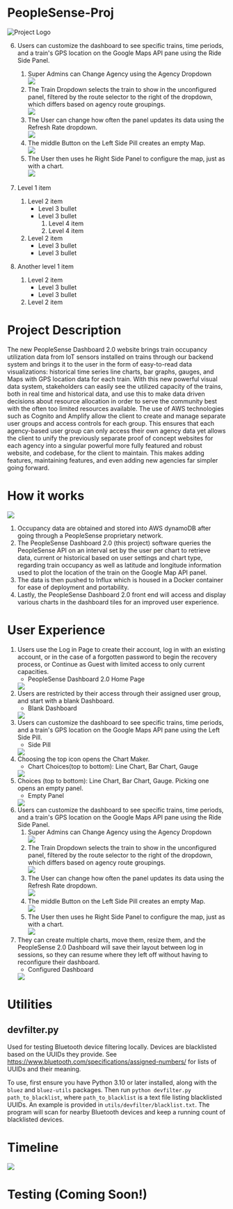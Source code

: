 # PeopleSense-Proj
![Project Logo](https://github.com/GShatrawJr/CSC131-CalTrans-Project/blob/a6ff61eb07f03abcc1cef30f093efeb5f0c5a77c/Resources/PeopleSense%20Logo.png)


6. Users can customize the dashboard to see specific trains, time periods, and a train's GPS location on the Google Maps API pane using the Ride Side Panel.
    1. Super Admins can Change Agency using the Agency Dropdown  
    	  <img src="/diagram/Chart Configuration Agency.png"/>
    2. The Train Dropdown selects the train to show in the unconfigured panel, filtered by the route selector to the right of the dropdown, which differs based on agency route groupings.  
    	  <img src="/diagram/Chart Configuration Trains.png"/>
    3. The User can change how often the panel updates its data using the Refresh Rate dropdown.  
    	  <img src="/diagram/Chart Configuration Refresh.png"/>
    4. The middle Button on the Left Side Pill creates an empty Map.  
    	  <img src="/diagram/Map Unconfigured.png"/>
    5. The User then uses he Right Side Panel to configure the map, just as with a chart.  
    	  <img src="/diagram/Map Configured.png"/>

    	  



1. Level 1 item
    1. Level 2 item
        * Level 3 bullet
        * Level 3 bullet
            1. Level 4 item
            2. Level 4 item
    2. Level 2 item
        * Level 3 bullet
        * Level 3 bullet
2. Another level 1 item
    1. Level 2 item
        * Level 3 bullet
        * Level 3 bullet
    2. Level 2 item




# Project Description
The new PeopleSense Dashboard 2.0 website brings train occupancy utilization data from IoT sensors installed on trains through our backend system and brings it to the user in the form of easy-to-read data visualizations: historical time series line charts, bar graphs, gauges, and Maps with GPS location data for each train. With this new powerful visual data system, stakeholders can easily see the utilized capacity of the trains, both in real time and historical data, and use this to make data driven decisions about resource allocation in order to serve the community best with the often too limited resources available. The use of AWS technologies such as Cognito and Amplify allow the client to create and manage separate user groups and access controls for each group.  This ensures that each agency-based user group can only access their own agency data yet allows the client to unify the previously separate proof of concept websites for each agency into a singular powerful more fully featured and robust website, and codebase, for the client to maintain.  This makes adding features, maintaining features, and even adding new agencies far simpler going forward. 


# How it works

<img src="/diagram/Project Architecture Diagram.png"/>

1.	Occupancy data are obtained and stored into AWS dynamoDB after going through a PeopleSense proprietary network.  
2.	The PeopleSense Dashboard 2.0 (this project) software queries the PeopleSense API on an interval set by the user per chart to retrieve data, current or historical based on user settings and chart type, regarding train occupancy as well as latitude and longitude information used to plot the location of the train on the Google Map API panel.  
3.	The data is then pushed to Influx which is housed in a Docker container for ease of deployment and portability.  
4.	Lastly, the PeopleSense Dashboard 2.0 front end will access and display various charts in the dashboard tiles for an improved user experience.

# User Experience


1. Users use the Log in Page to create their account, log in with an existing account, or in the case of a forgotten password to begin the recovery process, or Continue as Guest with limited access to only current capacities.
    * PeopleSense Dashboard 2.0 Home Page  
    <img src="/diagram/Log In Page.png"/>
2. Users are restricted by their access through their assigned user group, and start with a blank Dashboard.
    * Blank Dashboard  
    <img src="/diagram/Sample Empty Dashboard.png"/>
3. Users can customize the dashboard to see specific trains, time periods, and a train's GPS location on the Google Maps API pane using the Left Side Pill.
    * Side Pill  
    <img src="/diagram/Left Side Pill.png"/>  
4. Choosing the top icon opens the Chart Maker.
    * Chart Choices(top to bottom): Line Chart, Bar Chart, Gauge  
    <img src="diagram/Chart Creator.png"/>  
5. Choices (top to bottom): Line Chart, Bar Chart, Gauge. Picking one opens an empty panel.
    * Empty Panel  
    <img src="/diagram/Blank Chart.png"/>
6. Users can customize the dashboard to see specific trains, time periods, and a train's GPS location on the Google Maps API pane using the Ride Side Panel.
    1. Super Admins can Change Agency using the Agency Dropdown  
    	  <img src="/diagram/Chart Configuration Agency.png"/>
    2. The Train Dropdown selects the train to show in the unconfigured panel, filtered by the route selector to the right of the dropdown, which differs based on agency route groupings.  
    	  <img src="/diagram/Chart Configuration Trains.png"/>
    3. The User can change how often the panel updates its data using the Refresh Rate dropdown.  
    	  <img src="/diagram/Chart Configuration Refresh.png"/>
    4. The middle Button on the Left Side Pill creates an empty Map.  
    	  <img src="/diagram/Map Unconfigured.png"/>
    5. The User then uses he Right Side Panel to configure the map, just as with a chart.  
    	  <img src="/diagram/Map Configured.png"/>
7. They can create multiple charts, move them, resize them, and the PeopleSense 2.0 Dashboard will save their layout between log in sessions, so they can resume where they left off without having to reconfigure their dashboard.
    * Configured Dashboard  
    <img src="/diagram/Sample Filled Dashboard.png"/>    	



# Utilities
## devfilter.py
Used for testing Bluetooth device filtering locally. Devices are blacklisted based on the UUIDs they provide. See https://www.bluetooth.com/specifications/assigned-numbers/ for lists of UUIDs and their meaning.

To use, first ensure you have Python 3.10 or later installed, along with the `bluez` and `bluez-utils` packages. Then run `python devfilter.py path_to_blacklist`, where `path_to_blacklist` is a text file listing blacklisted UUIDs. An example is provided in `utils/devfilter/blacklist.txt`. The program will scan for nearby Bluetooth devices and keep a running count of blacklisted devices.
# Timeline

<img src="/diagram/timeline.png"/>

# Testing (Coming Soon!)
